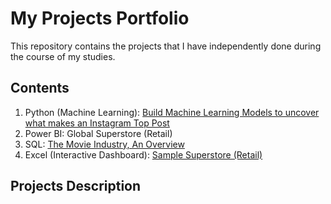 # My Projects Portfolio
This repository contains the projects that I have independently done during the course of my studies.

## Contents
1. Python (Machine Learning): [Build Machine Learning Models to uncover what makes an Instagram Top Post](https://github.com/TheWorldAtMyFingerTips/My_Projects/tree/main/python)
2. Power BI: Global Superstore (Retail)
3. SQL: [The Movie Industry, An Overview](https://github.com/TheWorldAtMyFingerTips/My_Projects/tree/main/SQL)
4. Excel (Interactive Dashboard): [Sample Superstore (Retail)](https://github.com/TheWorldAtMyFingerTips/My_Projects/tree/main/Excel)

## Projects Description


